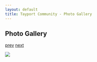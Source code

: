 ```yaml
---
layout: default
title: Tayport Community - Photo Gallery
---
```

## Photo Gallery

[prev](http://tayport.org.uk/photo/91) [next](http://tayport.org.uk/photo/93)

![ ](http://tayport.org.uk/media/092.jpg " ")

